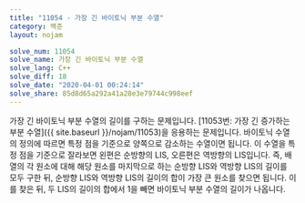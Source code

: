 ```yaml
---
title: "11054 - 가장 긴 바이토닉 부분 수열"
category: 백준
layout: nojam

solve_num: 11054
solve_name: 가장 긴 바이토닉 부분 수열
solve_lang: C++
solve_diff: 18
solve_date: "2020-04-01 00:24:14"
solve_share: 85d8d65a292a41a28e3e79744c998eef
---
```


가장 긴 바이토닉 부분 수열의 길이를 구하는 문제입니다. [11053번: 가장 긴 증가하는 부분 수열]({{ site.baseurl }}/nojam/11053)을 응용하는 문제입니다. 바이토닉 수열의 정의에 따르면 특정 점을 기준으로 양쪽으로 감소하는 수열이면 됩니다. 이 수열을 특정 점을 기준으로 잘라보면 왼편은 순방향의 LIS, 오른편은 역방향의 LIS입니다. 즉, 배열의 각 원소에 대해 해당 원소를 마지막으로 하는 순방향 LIS와 역방향 LIS의 길이를 모두 구한 뒤, 순방향 LIS와 역방향 LIS의 길이의 합이 가장 큰 원소를 찾으면 됩니다. 이를 찾은 뒤, 두 LIS의 길이의 합에서 1을 빼면 바이토닉 부분 수열의 길이가 나옵니다.
